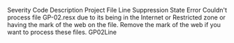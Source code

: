 Severity	Code	Description	Project	File	Line	Suppression State
Error		Couldn't process file GP-02.resx due to its being in the Internet or Restricted zone or having the mark of the web on the file. Remove the mark of the web if you want to process these files.	GP02Line			
